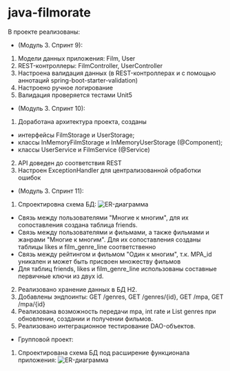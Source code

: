 # java-filmorate

В проекте реализованы: 

* (Модуль 3. Спринт 9):
1. Модели данных приложения: Film, User
2. REST-контроллеры: FilmController, UserController
3. Настроена валидация данных (в REST-контроллерах и с помощью аннотаций spring-boot-starter-validation)
4. Настроено ручное логирование
5. Валидация проверяется тестами Unit5

* (Модуль 3. Спринт 10):
1. Доработана архитектура проекта, созданы 
* интерфейсы FilmStorage и UserStorage; 
* классы InMemoryFilmStorage и InMemoryUserStorage (@Component); 
* классы UserService и FilmService (@Service)
2. API доведен до соответствия REST
3. Настроен ExceptionHandler для централизованной обработки ошибок

* (Модуль 3. Спринт 11):
1. Спроектировна схема БД:
   ![ER-диаграмма](/images/ER-filmorate.png)
* Связь между пользователями "Многие к многим", для их сопоставления создана таблица friends.
* Связь между пользователями и фильмами, а также фильмами и жанрами "Многие к многим". Для их сопоставления
  созданы таблицы likes и film_genre_line соответственно
* Связь между рейтингом и фильмом "Один к многим", т.к. MPA_id уникален и может быть присвоен множеству фильмов
* Для таблиц friends, likes и film_genre_line использованы составные первичные ключи из двух id.

2. Реализовано хранение данных в БД H2.
3. Добавлены эндпоинты:  GET /genres, GET /genres/{id}, GET /mpa, GET /mpa/{id}
4. Реализована возможность передачи <MPA> mpа, int rate и List<Genre> genres при обновлении, создании и получении 
фильмов.
5. Реализовано интеграционное тестирование DAO-объектов.

* Групповой проект:
1. Спроектирована схема БД под расширение функционала приложения:
  ![ER-диаграмма](/images/ER-filmorate_1.png)
